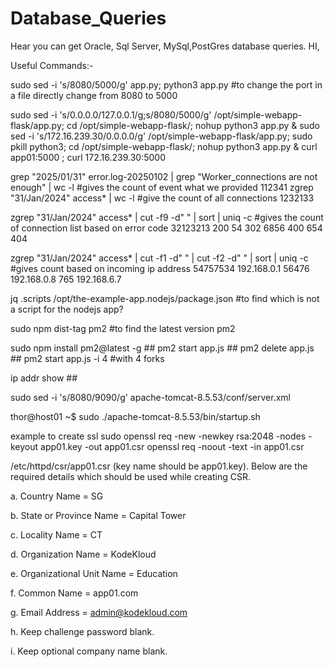 # Database_Queries
Hear you can get Oracle, Sql Server, MySql,PostGres database queries.
HI,

Useful Commands:-

sudo sed -i 's/8080/5000/g' app.py; python3 app.py #to change the port in a file directly change from 8080 to 5000

sudo sed -i 's/0.0.0.0/127.0.0.1/g;s/8080/5000/g' /opt/simple-webapp-flask/app.py;
cd /opt/simple-webapp-flask/; nohup python3 app.py &
sudo sed -i 's/172.16.239.30/0.0.0.0/g' /opt/simple-webapp-flask/app.py; sudo pkill python3; cd /opt/simple-webapp-flask/; nohup python3 app.py &
curl app01:5000 ; curl 172.16.239.30:5000



grep "2025/01/31" error.log-20250102 | grep "Worker_connections are not enough" | wc -l #gives the count of event what we provided
112341 
zgrep "31/Jan/2024" access* | wc -l #give the count of all connections
1232133

zgrep "31/Jan/2024" access* | cut -f9 -d" " | sort | uniq -c #gives the count of connection list based on error code
32123213 200
54       302
6856     400
654      404

zgrep "31/Jan/2024" access* | cut -f1 -d" " | cut -f2 -d" " | sort | uniq -c #gives count based on incoming ip address
54757534  192.168.0.1
56476     192.168.0.8
765       192.168.6.7


jq .scripts /opt/the-example-app.nodejs/package.json #to find which is not a script for the nodejs app?

sudo npm dist-tag pm2  #to find the latest version pm2

sudo npm install pm2@latest -g ## pm2 start app.js ## pm2 delete app.js ## pm2 start app.js -i 4 #with 4 forks

ip addr show ## 

sudo sed -i 's/8080/9090/g' apache-tomcat-8.5.53/conf/server.xml  

thor@host01 ~$ sudo ./apache-tomcat-8.5.53/bin/startup.sh




example to create ssl
sudo openssl req -new -newkey rsa:2048 -nodes -keyout app01.key -out app01.csr
openssl req  -noout -text -in app01.csr

/etc/httpd/csr/app01.csr (key name should be app01.key). Below are the required details which should be used while creating CSR.


a. Country Name = SG

b. State or Province Name = Capital Tower

c. Locality Name = CT

d. Organization Name = KodeKloud

e. Organizational Unit Name = Education

f. Common Name = app01.com

g. Email Address = admin@kodekloud.com

h. Keep challenge password blank.

i. Keep optional company name blank.

